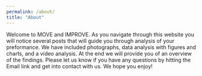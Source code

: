 ```yaml
---
permalink: /about/
title: "About"
---
```


Welcome to MOVE and IMPROVE. As you navigate through this website you will notice several posts that will guide you through analysis of your preformance. We have included photographs, data analysis with figures and charts, and a video analysis. At the end we will provide you of an overview of the findings. Please let us know if you have any questions by hitting the Email link and get into contact with us. We hope you enjoy!
